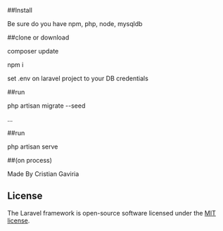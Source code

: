 ##Install

Be sure do you have npm, php, node, mysqldb

##clone or download

composer update

npm i

set .env on laravel project to your DB credentials

##run 

php artisan migrate --seed

...

##run

php artisan serve

##(on process)

Made By Cristian Gaviria

## License

The Laravel framework is open-source software licensed under the [MIT license](https://opensource.org/licenses/MIT).

